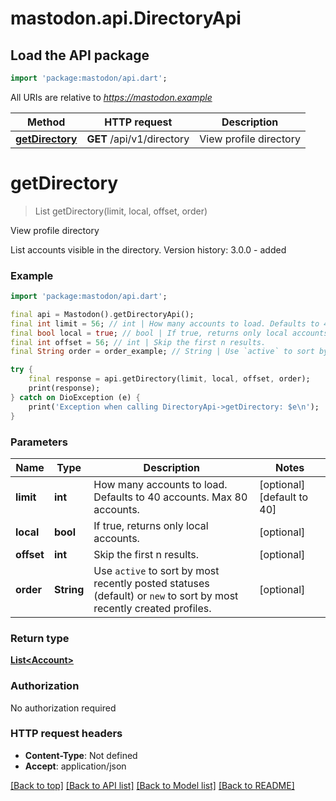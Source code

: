 # mastodon.api.DirectoryApi

## Load the API package
```dart
import 'package:mastodon/api.dart';
```

All URIs are relative to *https://mastodon.example*

Method | HTTP request | Description
------------- | ------------- | -------------
[**getDirectory**](DirectoryApi.md#getdirectory) | **GET** /api/v1/directory | View profile directory


# **getDirectory**
> List<Account> getDirectory(limit, local, offset, order)

View profile directory

List accounts visible in the directory.  Version history:  3.0.0 - added

### Example
```dart
import 'package:mastodon/api.dart';

final api = Mastodon().getDirectoryApi();
final int limit = 56; // int | How many accounts to load. Defaults to 40 accounts. Max 80 accounts.
final bool local = true; // bool | If true, returns only local accounts.
final int offset = 56; // int | Skip the first n results.
final String order = order_example; // String | Use `active` to sort by most recently posted statuses (default) or `new` to sort by most recently created profiles.

try {
    final response = api.getDirectory(limit, local, offset, order);
    print(response);
} catch on DioException (e) {
    print('Exception when calling DirectoryApi->getDirectory: $e\n');
}
```

### Parameters

Name | Type | Description  | Notes
------------- | ------------- | ------------- | -------------
 **limit** | **int**| How many accounts to load. Defaults to 40 accounts. Max 80 accounts. | [optional] [default to 40]
 **local** | **bool**| If true, returns only local accounts. | [optional] 
 **offset** | **int**| Skip the first n results. | [optional] 
 **order** | **String**| Use `active` to sort by most recently posted statuses (default) or `new` to sort by most recently created profiles. | [optional] 

### Return type

[**List&lt;Account&gt;**](Account.md)

### Authorization

No authorization required

### HTTP request headers

 - **Content-Type**: Not defined
 - **Accept**: application/json

[[Back to top]](#) [[Back to API list]](../README.md#documentation-for-api-endpoints) [[Back to Model list]](../README.md#documentation-for-models) [[Back to README]](../README.md)

